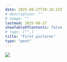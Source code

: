 ```yaml
---
date: 2025-08-27T20:18:23Z
# description: ""
# image: ""
lastmod: 2025-08-27
showTableOfContents: false
# tags: ["",]
title: "First pictures"
type: "post"
---
```


![](https://zulu.hallotron.fyi/blogMedia/photos/first-pictures/DSCF8738.JPG)
